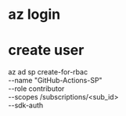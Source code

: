 # az login


# create user
az ad sp create-for-rbac \
  --name "GitHub-Actions-SP" \
  --role contributor \
  --scopes /subscriptions/<sub_id> \
  --sdk-auth